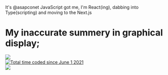 It's @asapconet
JavaScript got me, I'm React(ing), dabbing into Type(scripting) and moving to the Next.js 


# My inaccurate summery in graphical display;
<a>
  <img align="center" src="https://github-readme-stats.vercel.app/api?username=asapconet&show_icons=true&theme=algolia&count_private=true&line_height=27">
 </a>
 <div>
<a href="https://wakatime.com/@483bdb9a-fc96-49c6-9d6a-ec7373739336"><img src="https://wakatime.com/badge/user/483bdb9a-fc96-49c6-9d6a-ec7373739336.svg" alt="Total time coded    since June 1 2021" /></a>
  </div>
 <a>
  <img align="center" src="https://github-readme-stats.vercel.app/api/wakatime?username=asap_a1&theme=algolia&count_private=true&line_height=27&langs_count=7">
 </a>


  <!---
asapconet/asapconet is a ✨ special ✨ repository because its `README.md` (this file) appears on your GitHub profile.
You can click the Preview link to take a look at your changes.
--->
